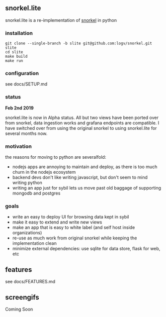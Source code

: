 ## snorkel.lite

snorkel.lite is a re-implementation of [snorkel](https://github.com/logv/snorkel) in python


### installation

```
git clone --single-branch -b slite git@github.com:logv/snorkel.git slite
cd slite
make build
make run
```

### configuration

see docs/SETUP.md


### status


**Feb 2nd 2019**

snorkel.lite is now in Alpha status. All but two views have been ported over
from snorkel, data ingestion works and grafana endpoints are compatible. I have
switched over from using the original snorkel to using snorkel.lite for several
months now.


### motivation

the reasons for moving to python are severalfold:

* nodejs apps are annoying to maintain and deploy, as there is too much churn in the nodejs ecosystem
* backend devs don't like writing javascript, but don't seem to mind writing python
* writing an app just for sybil lets us move past old baggage of supporting mongodb and postgres

### goals

* write an easy to deploy UI for browsing data kept in sybil
* make it easy to extend and write new views
* make an app that is easy to white label (and self host inside organizations)
* re-use as much work from original snorkel while keeping the implementation clean
* minimize external dependencies: use sqlite for data store, flask for web, etc

## features

see docs/FEATURES.md

## screengifs

Coming Soon

